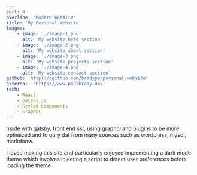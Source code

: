 ```yaml
---
sort: 4
overline: 'Modern Website'
title: 'My Personal Website'
images:
    - image: './image-1.png'
      alt: 'My website hero section'
    - image: './image-2.png'
      alt: 'My website about section'
    - image: './image-3.png'
      alt: 'My website projects section'
    - image: './image-4.png'
      alt: 'My website contact section'
github: 'https://github.com/bradypp/personal-website'
external: 'https://www.paulbrady.dev'
tech:
    - React
    - Gatsby.js
    - Styled Components
    - GraphQL
---
```


made with gatsby, front end ssr, using graphql and plugins to be more optimized and to qury dat from many sources such as wordpress, mysql, markdonw.

I loved making this site and particularly enjoyed implementing a dark mode theme which involves injecting a script to detect user preferences before loading the theme
